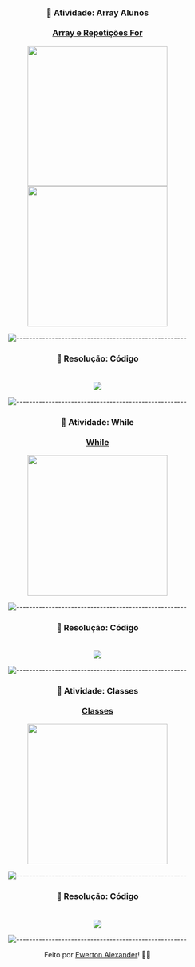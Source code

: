 <div align="center">
 
 ### 🧾 Atividade: Array Alunos<br><br><a href="https://github.com/Ewertonalex/Disciplina-Tecnologias-para-BackEnd/blob/main/aula4/ArrayAlunos.java" target="_blank">Array e Repetições For</a>

<img src="https://github.com/Ewertonalex/Disciplina-Tecnologias-para-BackEnd/blob/main/aula4/img/atividade01.jpg" width=280>
<img src="https://github.com/Ewertonalex/Disciplina-Tecnologias-para-BackEnd/blob/main/aula4/img/atividade02.jpg" width=280>

![-----------------------------------------------------](https://raw.githubusercontent.com/andreasbm/readme/master/assets/lines/rainbow.png)

 ### 🧾 Resolução: Código<br><br>

<img src="https://github.com/Ewertonalex/Disciplina-Tecnologias-para-BackEnd/blob/main/aula4/img/resativ02.jpg">

![-----------------------------------------------------](https://raw.githubusercontent.com/andreasbm/readme/master/assets/lines/rainbow.png)

 ### 🧾 Atividade: While<br><br><a href="https://github.com/Ewertonalex/Disciplina-Tecnologias-para-BackEnd/blob/main/aula4/While.java" target="_blank">While</a>

<img src="https://github.com/Ewertonalex/Disciplina-Tecnologias-para-BackEnd/blob/main/aula4/img/atividade03.jpg" width=280>

![-----------------------------------------------------](https://raw.githubusercontent.com/andreasbm/readme/master/assets/lines/rainbow.png)

 ### 🧾 Resolução: Código<br><br>

<img src="https://github.com/Ewertonalex/Disciplina-Tecnologias-para-BackEnd/blob/main/aula4/img/resativ03.jpg">

![-----------------------------------------------------](https://raw.githubusercontent.com/andreasbm/readme/master/assets/lines/rainbow.png)

### 🧾 Atividade: Classes<br><br><a href="https://github.com/Ewertonalex/Disciplina-Tecnologias-para-BackEnd/blob/main/aula4/Ewerton.java" target="_blank">Classes</a>

<img src="https://github.com/Ewertonalex/Disciplina-Tecnologias-para-BackEnd/blob/main/aula4/img/atividade4.jpg" width=280>

![-----------------------------------------------------](https://raw.githubusercontent.com/andreasbm/readme/master/assets/lines/rainbow.png)

 ### 🧾 Resolução: Código<br><br>

<img src="https://github.com/Ewertonalex/Disciplina-Tecnologias-para-BackEnd/blob/main/aula4/img/resativ04.jpg">

![-----------------------------------------------------](https://raw.githubusercontent.com/andreasbm/readme/master/assets/lines/rainbow.png)

  
  Feito por <a href="https://www.linkedin.com/in/ewerton-alexander-780869232/" target="_blank">Ewerton Alexander</a>!
    <g-emoji class="g-emoji" alias="wave" fallback-src="https://github.githubassets.com/images/icons/emoji/unicode/1f44b.png">👨‍🚀</g-emoji><br>
  
  </div>
